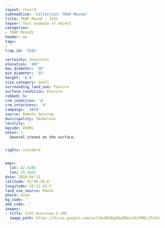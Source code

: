 ```yaml
---
layout: record
subheadline: 'Collection: TRAP Mounds'
title: TRAP Mound - 3191
teaser: Test example of object
categories:
- TRAP Mounds
header: no
tags:
- ''
trap_id: '3191'

certainty: Uncertain
elevation: '487'
max_diameter: '18'
min_diameter: '15'
height: '0.6'
size_category: Small
surrounding_land_use: Pasture
surface_condition: Pasture
robbed: No
crm_condition: '4'
crm_intactness: '4'
campaign: '2010'
source: Remote Sensing
municipality: Skobelevo
locality: ''
bgcode: DS001
notes: |-
  Several stones on the surface.


rights: standard


maps:
  lat: 42.6285
  lon: 25.2442
date: 2018-04-11
latitude: 42°40.56.6'
longitude: 25°12.43.5'
land_use_source: Photo
photo: Good
bg_code: ''
akb_code: ''
images:
- title: 3191_Overview_S.JPG
  image_path: https://drive.google.com/uc?id=0B3Rg88wZDQscSkJPMDc2TnVldGs
---
```

